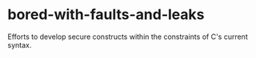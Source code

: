 # bored-with-faults-and-leaks
Efforts to develop secure constructs within the constraints of C's current syntax.
